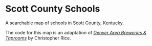 # Scott County Schools

A searchable map of schools in Scott County, Kentucky.

The code for this map is an adaptation of [*Denver Area Breweries & Taprooms*](http://dev.colocarto.com:9000/denverbrewsearch.html) by Christopher Rice.